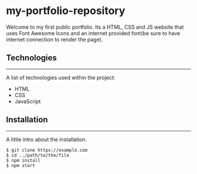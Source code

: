 # my-portfolio-repository
Welcome to my first public portfolio. 
Its a HTML, CSS and JS website that uses Font Awesome Icons and an internet provided font(be sure to have internet connection to render the page).

## Technologies
***
A list of technologies used within the project:
* HTML
* CSS
* JavaScript

## Installation
***
A little intro about the installation. 
```
$ git clone https://example.com
$ cd ../path/to/the/file
$ npm install
$ npm start
```
